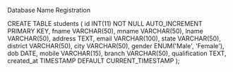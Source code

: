 Database Name
Registration

CREATE TABLE students (
    id INT(11) NOT NULL AUTO_INCREMENT PRIMARY KEY,
    fname VARCHAR(50),
    mname VARCHAR(50),
    lname VARCHAR(50),
    address TEXT,
    email VARCHAR(100),
    state VARCHAR(50),
    district VARCHAR(50),
    city VARCHAR(50),
    gender ENUM('Male', 'Female'),
    dob DATE,
    mobile VARCHAR(15),
    branch VARCHAR(50),
    qualification TEXT,
    created_at TIMESTAMP DEFAULT CURRENT_TIMESTAMP
);
